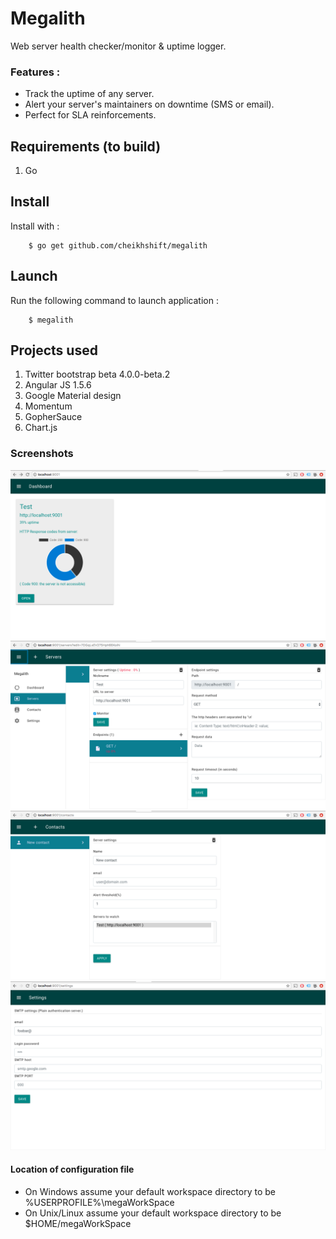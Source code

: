 # Megalith
Web server health checker/monitor & uptime logger.

### Features :
- Track the uptime of any server.
- Alert your server's maintainers on downtime (SMS or email).
- Perfect for SLA reinforcements.

## Requirements (to build)
1. Go


## Install
Install with :
		
		$ go get github.com/cheikhshift/megalith

## Launch
Run the following command to launch application :
		
		$ megalith


## Projects used 
1. Twitter bootstrap beta 4.0.0-beta.2
2. Angular JS 1.5.6
3. Google Material design
3. Momentum 
4. GopherSauce
5. Chart.js

### Screenshots
![enter image description here](screens/1.png)
![enter image description here](screens/2.png)
![enter image description here](screens/3.png)
![enter image description here](screens/4.png)

#### Location of configuration file
- On Windows assume your default workspace directory to be %USERPROFILE%\megaWorkSpace
- On Unix/Linux assume your default workspace directory to be $HOME/megaWorkSpace
